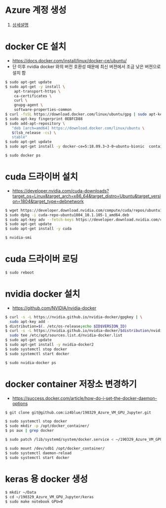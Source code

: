 # Azure 계정 생성

1. [상세설명](https://github.com/MijeongJeon/181215_AIBootCamp_Azure_ML_StudioHOL)

# docker CE 설치

- https://docs.docker.com/install/linux/docker-ce/ubuntu/
- 단 이후 nvidia docker 와의 버전 호환성 때문에 최신 버젼에서 조금 낮은 버젼으로 설치 함


```bash
$ sudo apt-get update
$ sudo apt-get -y install \
    apt-transport-https \
    ca-certificates \
    curl \
    gnupg-agent \
    software-properties-common
$ curl -fsSL https://download.docker.com/linux/ubuntu/gpg | sudo apt-key add -
$ sudo apt-key fingerprint 0EBFCD88
$ sudo add-apt-repository \
   "deb [arch=amd64] https://download.docker.com/linux/ubuntu \
   $(lsb_release -cs) \
   stable"
$ sudo apt-get update
$ sudo apt-get install -y docker-ce=5:18.09.3~3-0~ubuntu-bionic  containerd.io docker-ce-cli
```

```bash
$ sudo docker ps
```

# cuda 드라이버 설치

- https://developer.nvidia.com/cuda-downloads?target_os=Linux&target_arch=x86_64&target_distro=Ubuntu&target_version=1804&target_type=debnetwork

```bash
$ wget https://developer.download.nvidia.com/compute/cuda/repos/ubuntu1804/x86_64/cuda-repo-ubuntu1804_10.1.105-1_amd64.deb
$ sudo dpkg -i cuda-repo-ubuntu1804_10.1.105-1_amd64.deb
$ sudo apt-key adv --fetch-keys https://developer.download.nvidia.com/compute/cuda/repos/ubuntu1804/x86_64/7fa2af80.pub
$ sudo apt-get update
$ sudo apt-get install -y cuda
```

```bash
$ nvidia-smi
```

# cuda 드라이버 로딩

```bash
$ sudo reboot
```

# nvidia docker 설치

- https://github.com/NVIDIA/nvidia-docker

```bash
$ curl -s -L https://nvidia.github.io/nvidia-docker/gpgkey | \
  sudo apt-key add -
$ distribution=$(. /etc/os-release;echo $ID$VERSION_ID)
$ curl -s -L https://nvidia.github.io/nvidia-docker/$distribution/nvidia-docker.list | \
  sudo tee /etc/apt/sources.list.d/nvidia-docker.list
$ sudo apt-get update
$ sudo apt-get install -y nvidia-docker2
$ sudo systemctl stop docker
$ sudo systemctl start docker
```

```bash
$ sudo nvidia-docker ps
```

# docker container 저장소 변경하기

- https://success.docker.com/article/how-do-i-set-the-docker-daemon-options

```bash
$ git clone git@github.com:iz4blue/190329_Azure_VM_GPU_Jupyter.git
```

```bash
$ sudo systemctl stop docker
$ sudo mkdir -p /opt/docker_container/
$ ps aux | grep docker
```

```bash
$ sudo patch /lib/systemd/system/docker.service < ~/190329_Azure_VM_GPU_Jupyter/command/docker-systemd.patch
```

```bash
$ sudo mount /dev/sdb1 /opt/docker_container/
$ sudo systemctl daemon-reload
$ sudo systemctl start docker
```


# keras 용 docker 생성

```bash
$ mkdir ~/Data
$ cd ~/190329_Azure_VM_GPU_Jupyter/keras
$ sudo make notebook GPU=0
```
